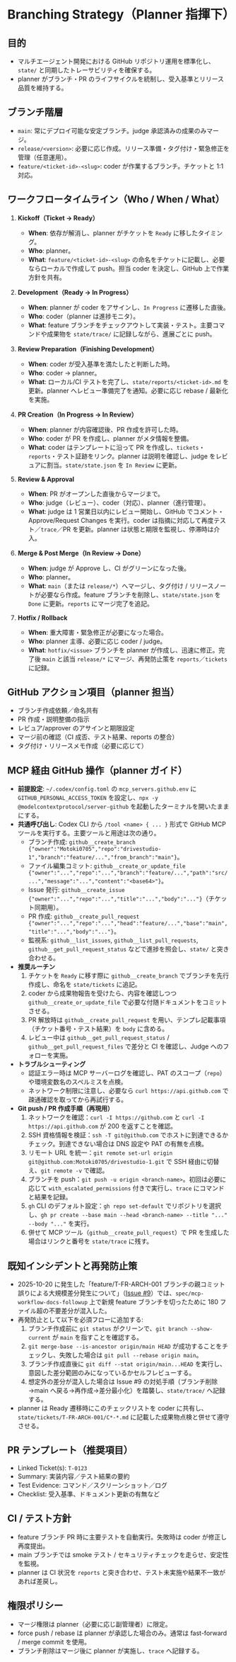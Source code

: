 # Branching Strategy（Planner 指揮下）

## 目的
- マルチエージェント開発における GitHub リポジトリ運用を標準化し、`state/` と同期したトレーサビリティを確保する。
- planner がブランチ・PR のライフサイクルを統制し、受入基準とリリース品質を維持する。

## ブランチ階層
- `main`: 常にデプロイ可能な安定ブランチ。judge 承認済みの成果のみマージ。
- `release/<version>`: 必要に応じ作成。リリース準備・タグ付け・緊急修正を管理（任意運用）。
- `feature/<ticket-id>-<slug>`: coder が作業するブランチ。チケットと 1:1 対応。

## ワークフロータイムライン（Who / When / What）

1. **Kickoff（Ticket → Ready）**
   - **When**: 依存が解消し、planner がチケットを `Ready` に移したタイミング。
   - **Who**: planner。
   - **What**: `feature/<ticket-id>-<slug>` の命名をチケットに記載し、必要ならローカルで作成して push。担当 coder を決定し、GitHub 上で作業方針を共有。

2. **Development（Ready → In Progress）**
   - **When**: planner が coder をアサインし、`In Progress` に遷移した直後。
   - **Who**: coder（planner は進捗モニタ）。
   - **What**: feature ブランチをチェックアウトして実装・テスト。主要コマンドや成果物を `state/trace/` に記録しながら、進展ごとに push。

3. **Review Preparation（Finishing Development）**
   - **When**: coder が受入基準を満たしたと判断した時。
   - **Who**: coder → planner。
   - **What**: ローカル/CI テストを完了し、`state/reports/<ticket-id>.md` を更新。planner へレビュー準備完了を通知。必要に応じ rebase / 最新化を実施。

4. **PR Creation（In Progress → In Review）**
   - **When**: planner が内容確認後、PR 作成を許可した時。
   - **Who**: coder が PR を作成し、planner がメタ情報を整備。
   - **What**: coder はテンプレートに沿って PR を作成し、`tickets`・`reports`・テスト証跡をリンク。planner は説明を確認し、judge をレビュアに割当。`state/state.json` を `In Review` に更新。

5. **Review & Approval**
   - **When**: PR がオープンした直後からマージまで。
   - **Who**: judge（レビュー）、coder（対応）、planner（進行管理）。
   - **What**: judge は 1 営業日以内にレビュー開始し、GitHub でコメント・Approve/Request Changes を実行。coder は指摘に対応して再度テスト／`trace`／PR を更新。planner は状態と期限を監視し、停滞時は介入。

6. **Merge & Post Merge（In Review → Done）**
   - **When**: judge が Approve し、CI がグリーンになった後。
   - **Who**: planner。
   - **What**: `main`（または `release/*`）へマージし、タグ付け / リリースノートが必要なら作成。feature ブランチを削除し、`state/state.json` を `Done` に更新。`reports` にマージ完了を追記。

7. **Hotfix / Rollback**
   - **When**: 重大障害・緊急修正が必要になった場合。
   - **Who**: planner 主導、必要に応じ coder / judge。
   - **What**: `hotfix/<issue>` ブランチを planner が作成し、迅速に修正。完了後 `main` と該当 `release/*` にマージ、再発防止策を `reports`／`tickets` に記録。

## GitHub アクション項目（planner 担当）
- ブランチ作成依頼／命名共有
- PR 作成・説明整備の指示
- レビュア/approver のアサインと期限設定
- マージ前の確認（CI 成否、テスト結果、reports の整合）
- タグ付け・リリースメモ作成（必要に応じて）

## MCP 経由 GitHub 操作（planner ガイド）
- **前提設定**: `~/.codex/config.toml` の `mcp_servers.github.env` に `GITHUB_PERSONAL_ACCESS_TOKEN` を設定し、`npx -y @modelcontextprotocol/server-github` を起動したターミナルを開いたままにする。
- **共通呼び出し**: Codex CLI から `/tool <name> { ... }` 形式で GitHub MCP ツールを実行する。主要ツールと用途は次の通り。
  - ブランチ作成: `github__create_branch {"owner":"Motoki0705","repo":"drivestudio-1","branch":"feature/...","from_branch":"main"}`。
  - ファイル編集コミット: `github__create_or_update_file {"owner":"...","repo":"...","branch":"feature/...","path":"src/...","message":"...","content":"<base64>"}`。
  - Issue 発行: `github__create_issue {"owner":"...","repo":"...","title":"...","body":"..."}`（チケット同期用）。
  - PR 作成: `github__create_pull_request {"owner":"...","repo":"...","head":"feature/...","base":"main","title":"...","body":"..."}`。
  - 監視系: `github__list_issues`, `github__list_pull_requests`, `github__get_pull_request_status` などで進捗を照会し、`state/` と突き合わせる。
- **推奨ルーチン**
  1. チケットを `Ready` に移す際に `github__create_branch` でブランチを先行作成し、命名を `state/tickets` に追記。
  2. coder から成果物報告を受けたら、内容を確認しつつ `github__create_or_update_file` で必要な付随ドキュメントをコミットさせる。
  3. PR 解放時は `github__create_pull_request` を用い、テンプレ記載事項（チケット番号・テスト結果）を `body` に含める。
  4. レビュー中は `github__get_pull_request_status` / `github__get_pull_request_files` で差分と CI を確認し、Judge へのフォローを実施。
- **トラブルシューティング**
  - 認証エラー時は MCP サーバーログを確認し、PAT のスコープ（`repo`）や環境変数名のスペルミスを点検。
  - ネットワーク制限に注意し、必要なら `curl https://api.github.com` で疎通確認を取ってから再試行する。
- **Git push / PR 作成手順（再現用）**
  1. ネットワークを確認：`curl -I https://github.com` と `curl -I https://api.github.com` が 200 を返すことを確認。
  2. SSH 資格情報を検証：`ssh -T git@github.com` でホストに到達できるかチェック。到達できない場合は DNS 設定や PAT の有無を点検。
  3. リモート URL を統一：`git remote set-url origin git@github.com:Motoki0705/drivestudio-1.git` で SSH 経由に切替え、`git remote -v` で確認。
  4. ブランチを push：`git push -u origin <branch-name>`。初回は必要に応じて `with_escalated_permissions` 付きで実行し、`trace` にコマンドと結果を記録。
  5. `gh` CLI のデフォルト設定：`gh repo set-default` でリポジトリを選択し、`gh pr create --base main --head <branch-name> --title "..." --body "..."` を実行。
  6. 併せて MCP ツール（`github__create_pull_request`）で PR を生成した場合はリンクと番号を `state/trace` に残す。

## 既知インシデントと再発防止策
- 2025-10-20 に発生した「feature/T-FR-ARCH-001 ブランチの親コミット誤りによる大規模差分発生について」（[Issue #9](https://github.com/Motoki0705/drivestudio-1/issues/9)）では、`spec/mcp-workflow-docs-followup` 上で新規 feature ブランチを切ったために 180 ファイル超の不要差分が混入した。  
- 再発防止として以下を必須フローに追加する:  
  1. ブランチ作成前に `git status` がクリーンで、`git branch --show-current` が `main` を指すことを確認する。  
  2. `git merge-base --is-ancestor origin/main HEAD` が成功することをチェックし、失敗した場合は `git pull --rebase origin main`。  
  3. ブランチ作成直後に `git diff --stat origin/main...HEAD` を実行し、意図した差分範囲のみになっているかセルフレビューする。  
  4. 想定外の差分が混入した場合は Issue #9 の対処手順（ブランチ削除→main へ戻る→再作成→差分最小化）を踏襲し、`state/trace/` へ記録する。  
- planner は Ready 遷移時にこのチェックリストを coder に共有し、`state/tickets/T-FR-ARCH-001/C*-*.md` に記載した成果物点検と併せて遵守させる。

## PR テンプレート（推奨項目）
- Linked Ticket(s): `T-0123`
- Summary: 実装内容／テスト結果の要約
- Test Evidence: コマンド／スクリーンショット／ログ
- Checklist: 受入基準、ドキュメント更新の有無など

## CI / テスト方針
- feature ブランチ PR 時に主要テストを自動実行。失敗時は coder が修正し再度提出。
- main ブランチでは smoke テスト / セキュリティチェックを走らせ、安定性を監視。
- planner は CI 状況を `reports` と突き合わせ、テスト未実施や結果不一致があれば差戻し。

## 権限ポリシー
- マージ権限は planner（必要に応じ副管理者）に限定。
- force push / rebase は planner が承認した場合のみ。通常は fast-forward / merge commit を使用。
- ブランチ削除はマージ後に planner が実施し、`trace` へ記録する。
